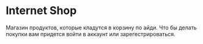 # Internet Shop
Магазин продуктов, которые кладутся в корзину по айди. Что бы делать покупки вам придется войти в аккаунт или зарегестрироваться.